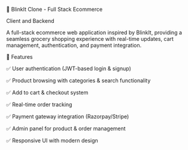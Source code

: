 🚀 BlinkIt Clone - Full Stack Ecommerce

Client and Backend

A full-stack ecommerce web application inspired by BlinkIt, providing a seamless grocery shopping experience with real-time updates, cart management, authentication, and payment integration.

🌟 Features

✅ User authentication (JWT-based login & signup)

✅ Product browsing with categories & search functionality

✅ Add to cart & checkout system

✅ Real-time order tracking

✅ Payment gateway integration (Razorpay/Stripe)

✅ Admin panel for product & order management

✅ Responsive UI with modern design
